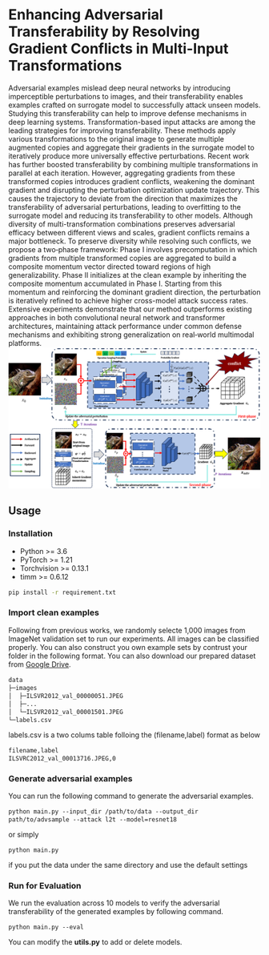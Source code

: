 # Enhancing Adversarial Transferability by Resolving Gradient Conflicts in Multi-Input Transformations
Adversarial examples mislead deep neural networks by introducing imperceptible perturbations to images, and their transferability enables examples crafted on surrogate model to successfully attack unseen models. Studying this transferability can help to improve defense mechanisms in deep learning systems. Transformation-based input attacks are among the leading strategies for improving transferability. These methods apply various transformations to the original image to generate multiple augmented copies and aggregate their gradients in the surrogate model to iteratively produce more universally effective perturbations. Recent work has further boosted transferability by combining multiple transformations in parallel at each iteration. However, aggregating gradients from these transformed copies introduces gradient conflicts, weakening the dominant gradient and disrupting the perturbation optimization update trajectory. This causes the trajectory to deviate from the direction that maximizes the transferability of adversarial perturbations, leading to overfitting to the surrogate model and reducing its transferability to other models. Although diversity of multi-transformation combinations preserves adversarial efficacy between different views and scales, gradient conflicts remains a major bottleneck. To preserve diversity while resolving such conflicts, we propose a two‑phase framework:
Phase I involves precomputation in which gradients from multiple transformed copies are aggregated to build a composite momentum vector directed toward regions of high generalizability.
Phase II initializes at the clean example by inheriting the composite momentum accumulated in Phase I. Starting from this momentum and reinforcing the dominant gradient direction, the perturbation is iteratively refined to achieve higher cross-model attack success rates.
Extensive experiments demonstrate that our method outperforms existing approaches in both convolutional neural network and transformer architectures, maintaining attack performance under common defense mechanisms and exhibiting strong generalization on real‑world multimodal platforms.
![Overview](./figs.png)
## Usage

### Installation
- Python >= 3.6
- PyTorch >= 1.21
- Torchvision >= 0.13.1
- timm >= 0.6.12

```bash
pip install -r requirement.txt
```
### Import clean examples
Following from previous works, we randomly selecte 1,000 images from ImageNet validation set to run our experiments. All images can be classified properly. You can also construct you own example sets by contrust your folder in the following format. You can also download our prepared dataset from [Google Drive](https://drive.google.com/file/d/1C-XZioCi32VOwpTuaOkLzTbr_YIOA4vP/view?usp=sharing).
```
data
├─images
│  ├─ILSVR2012_val_00000051.JPEG
│  ├─...
│  └─ILSVR2012_val_00001501.JPEG
└─labels.csv
```
labels.csv is a two colums table folloing the (filename,label) format as below
```
filename,label
ILSVRC2012_val_00013716.JPEG,0
```

### Generate adversarial examples
You can run the following command to generate the adversarial examples.
```
python main.py --input_dir /path/to/data --output_dir path/to/advsample --attack l2t --model=resnet18
```
or simply 
```
python main.py 
```
if you put the data under the same directory and use the default settings

### Run for Evaluation
We run the evaluation across 10 models to verify the adversarial transferability of the generated examples by following command.
```
python main.py --eval
```
You can modify the **utils.py** to add or delete models.
